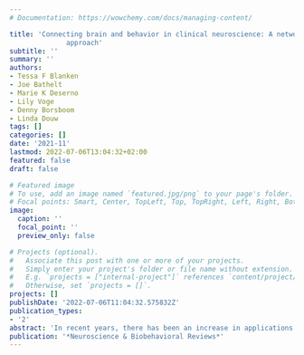 ```yaml
---
# Documentation: https://wowchemy.com/docs/managing-content/

title: 'Connecting brain and behavior in clinical neuroscience: A network
              approach'
subtitle: ''
summary: ''
authors:
- Tessa F Blanken
- Joe Bathelt
- Marie K Deserno
- Lily Voge
- Denny Borsboom
- Linda Douw
tags: []
categories: []
date: '2021-11'
lastmod: 2022-07-06T13:04:32+02:00
featured: false
draft: false

# Featured image
# To use, add an image named `featured.jpg/png` to your page's folder.
# Focal points: Smart, Center, TopLeft, Top, TopRight, Left, Right, BottomLeft, Bottom, BottomRight.
image:
  caption: ''
  focal_point: ''
  preview_only: false

# Projects (optional).
#   Associate this post with one or more of your projects.
#   Simply enter your project's folder or file name without extension.
#   E.g. `projects = ["internal-project"]` references `content/project/deep-learning/index.md`.
#   Otherwise, set `projects = []`.
projects: []
publishDate: '2022-07-06T11:04:32.575832Z'
publication_types:
- '2'
abstract: 'In recent years, there has been an increase in applications of network science in many different fields. In clinical neuroscience and psychopathology, the developments and applications of network science have occurred mostly simultaneously, but without much collaboration between the two fields. The promise of integrating these network applications lies in a united framework to tackle one of the fundamental questions of our time: how to understand the link between brain and behavior. In the current overview, we bridge this gap by introducing conventions in both fields, highlighting similarities, and creating a common language that enables the exploitation of synergies. We provide research examples in autism research, as it accurately represents research lines in both network neuroscience and psychological networks. We integrate brain and behavior not only semantically, but also practically, by showcasing three methodological avenues that allow to combine networks of brain and behavioral data. As such, the current paper offers a stepping stone to further develop multi-modal networks and to integrate brain and behavior.'
publication: '*Neuroscience & Biobehavioral Reviews*'
---
```

